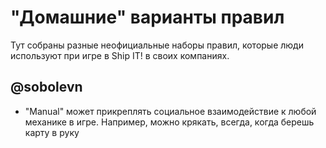 # "Домашние" варианты правил

Тут собраны разные неофициальные наборы правил, которые люди используют при игре в Ship IT! в своих компаниях.


## @sobolevn

- "Manual" может прикреплять социальное взаимодействие к любой механике в игре. Например, можно крякать, всегда, когда берешь карту в руку
